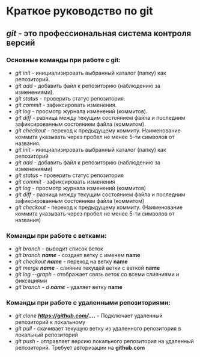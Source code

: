 # Краткое руководство по **git**  
## *git* - это профессиональная система контроля версий 
### Основные команды при работе с git:
* *git init* - инициализировать выбранный каталог (папку) как репозиторий.
* *git add* - добавить файл к репозиторию (наблюдению за изменениями).
* *git status* - проверить статус репозитория.
* *git commit* - зафиксировать изменения.
* *git log* - просмотр журнала изменений (коммитов).
* *git diff* - разница между текущим состоянием файла и последним зафиксированным состоянием файла (коммитом).
* *git checkout* - переход к предыдущему коммиту. Наименование коммита указывать через пробел не менее 5-ти символов от названия.
* *git init* - инициализировать выбранный каталог (папку) как репозиторий  
* *git add* - добавить файл к репозиторию (наблюдению за изменениями)  
* *git status* - проверить статус репозитория  
* *git commit* - зафиксировать изменения  
* *git log* - просмотр журнала изменений (коммитов)
* *git diff* - разница между текущим состоянием файла и последним зафиксированным состоянием файла (коммитом)
* *git checkout* - переход к предыдущему коммиту. (Наименование коммита указывать через пробел не менее 5-ти символов от названия)
### Команды при работе с ветками:
* *git branch* - выводит список веток
* *git branch **name*** - создает ветку с именем **name**
* *git checkout **name*** - переход на ветку **name**
* *git merge **name*** - слияние текущей ветки с веткой **name**
* *git log --graph* - отображает связь веток со всеми слияниями и фиксациями
* *git branch - d **name*** - удаляет ветку **name**
### Команды при работе с удаленными репозиториями:
* *git clone **https://github.сom/....*** - Подключает удаленный репозиторий к локальному
* *git pull* - скачивает текущую ветку из удаленного репозитория в локальный репозиторий
* *git push* - отправляет версию локального репозитория на удаленный репозиторий. Требует авторизации на **github.com**